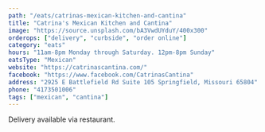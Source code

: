 ```yaml
---
path: "/eats/catrinas-mexican-kitchen-and-cantina"
title: "Catrina's Mexican Kitchen and Cantina"
image: "https://source.unsplash.com/bA3VwdUYduY/400x300"
orderops: ["delivery", "curbside", "order online"]
category: "eats"
hours: "11am-8pm Monday through Saturday. 12pm-8pm Sunday"
eatsType: "Mexican"
website: "https://catrinascantina.com/"
facebook: "https://www.facebook.com/CatrinasCantina"
address: "2925 E Battlefield Rd Suite 105 Springfield, Missouri 65804"
phone: "4173501006"
tags: ["mexican", "cantina"]
---
```


Delivery available via restaurant.
